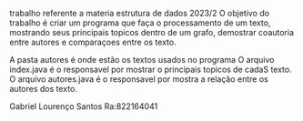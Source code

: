 trabalho referente a materia estrutura de dados 2023/2
O objetivo do trabalho é criar um programa que faça o processamento de um texto, mostrando seus principais topicos
dentro de um grafo, demostrar coautoria entre autores e comparaçoes entre os texto.

A pasta autores é onde estão os textos usados no programa
O arquivo index.java é o responsavel por mostrar o principais topicos de cadaS texto.
O arquivo autores.java é o responsavel por mostra a relação entre os autores dos texto.

Gabriel Lourenço Santos Ra:822164041

